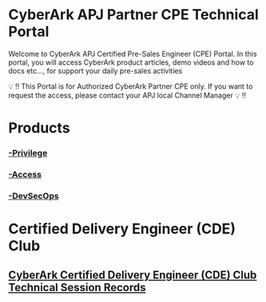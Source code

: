 # CyberArk APJ Partner CPE Technical Portal
Welcome to CyberArk APJ Certified Pre-Sales Engineer (CPE) Portal. In this portal, you will access CyberArk product articles, demo videos and how to docs etc…, for support your daily pre-sales activities

:bulb: :bangbang: This Portal is for Authorized CyberArk Partner CPE only. If you want to request the access, please contact your APJ local Channel Manager :bulb: :bangbang: 

# Products

### [ -Privilege](Privilege.md)

### [ -Access](Access.md)

### [ -DevSecOps](DevSecOps.md)

# Certified Delivery Engineer (CDE) Club 
## [CyberArk Certified Delivery Engineer (CDE) Club Technical Session Records](https://github.com/ivanckleecity/apj_cde_club)
